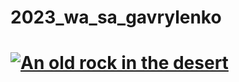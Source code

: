 # 2023_wa_sa_gavrylenko
# [![An old rock in the desert](/assets/images/shiprock.jpg "Shiprock, New Mexico by Beau Rogers")](https://i.pinimg.com/564x/9d/b1/bb/9db1bb2048696723d8baacfc29303c9e.jpg)
